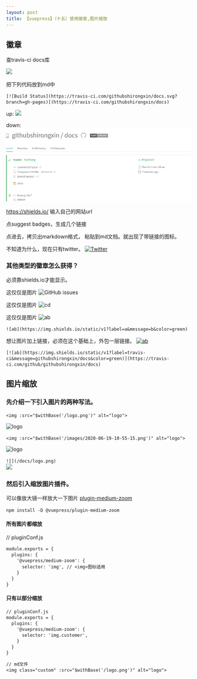 ```yaml
---
layout: post
title: 【vuepress】（十五）使用徽章,图片缩放
---
```



## 徽章
查travis-ci docs库

![](/docs/images/2020-07-23-11-40-05.png)

把下列代码放到md中
```
[![Build Status](https://travis-ci.com/githubshirongxin/docs.svg?branch=gh-pages)](https://travis-ci.com/githubshirongxin/docs)
```
up:
![](/docs/images/2020-07-23-11-39-34.png)

down:
![](/docs/.vuepress/public/images/2020-07-23-11-39-34.png)

https://shields.io/
输入自己的网站url

点suggest badges，生成几个链接

点进去，拷贝出markdown格式，
粘贴到md文档。就出现了带链接的图标。

不知道为什么，现在只有twitter。
[![Twitter](https://img.shields.io/twitter/url?style=social)](https://twitter.com/intent/tweet?text=Wow:&url=https%3A%2F%2Fgithubshirongxin.github.io%2Fdocs%2F)


### 其他类型的徽章怎么获得？

必须靠shields.io才能显示。

这仅仅是图片
![GitHub issues](https://img.shields.io/github/issues/githubshirongxin/docs)

这仅仅是图片
![cd](https://img.shields.io/badge/<LABEL>-<MESSAGE>-<COLOR>)

这仅仅是图片
![ab](https://img.shields.io/static/v1?label=a&message=b&color=green)
```
![ab](https://img.shields.io/static/v1?label=a&message=b&color=green)
```


想让图片加上链接，必须在这个基础上，外包一层链接。
[![ab](https://img.shields.io/static/v1?label=travis-ci&message=githubshirongxin/docs&color=green)](https://travis-ci.com/github/githubshirongxin/docs)
```
[![ab](https://img.shields.io/static/v1?label=travis-ci&message=githubshirongxin/docs&color=green)](https://travis-ci.com/github/githubshirongxin/docs)
```


## 图片缩放

### 先介绍一下引入图片的两种写法。

`<img :src="$withBase('/logo.png')" alt="logo">`  

<img :src="$withBase('/logo.png')" alt="logo">

`<img :src="$withBase('/images/2020-06-19-10-55-15.png')" alt="logo">`  

<img :src="$withBase('/images/2020-06-19-10-55-15.png')" alt="logo">

`![](/docs/logo.png)`  
![](/docs/logo.png)

### 然后引入缩放图片插件。
可以像放大镜一样放大一下图片
[plugin-medium-zoom](https://www.vuepress.cn/plugin/official/plugin-medium-zoom.html)

`npm install -D @vuepress/plugin-medium-zoom`

#### 所有图片都缩放
// pluginConf.js
```
module.exports = {
  plugins: {
    '@vuepress/medium-zoom': {
      selector: 'img', // <img>图标适用
    }
  }
}
```

#### 只有以部分缩放
```
// pluginConf.js
module.exports = {
  plugins: {
    '@vuepress/medium-zoom': {
      selector: 'img.customer',
    }
  }
}
```

```
// md文件
<img class="custom" :src="$withBase('/logo.png')" alt="logo">
```